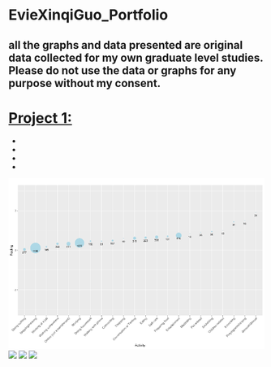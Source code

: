 # EvieXinqiGuo_Portfolio

## all the graphs and data presented are original data collected for my own graduate level studies. Please do not use the data or graphs for any purpose without my consent. 

# [Project 1:](https://)
*
*
*
*
![](https://github.com/EvieXinqiGuo/EvieGuo_Portfolio/blob/main/images/Picture4.png)
![](https://github.com/EvieXinqiGuo/EvieXinqiGuo_Portfolio/blob/main/images/Picture2.png)
![](https://github.com/EvieXinqiGuo/EvieXinqiGuo_Portfolio/blob/main/images/Picture3.png)
![](https://github.com/EvieXinqiGuo/EvieXinqiGuo_Portfolio/blob/main/images/Picture1.png)
